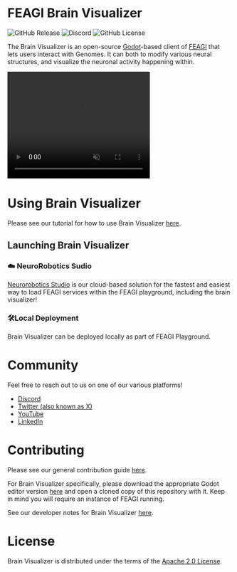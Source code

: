 # FEAGI Brain Visualizer

![GitHub Release](https://img.shields.io/github/v/release/feagi/brain-visualizer) ![Discord](https://img.shields.io/discord/1242546683791933480) ![GitHub License](https://img.shields.io/github/license/feagi/brain-visualizer)


The Brain Visualizer is an open-source [Godot](https://github.com/godotengine/godot)-based client of [FEAGI](https://github.com/feagi/feagi) that lets users interact with Genomes. It can both to modify various neural structures, and visualize the neuronal activity happening within.

<video autoplay muted src="https://github.com/user-attachments/assets/5578d618-5fee-40f5-8413-c29d2e91c951" width="320" height="240"></video>


# Using Brain Visualizer
Please see our tutorial for how to use Brain Visualizer [here](https://youtu.be/hH1KYexMQsA).

## Launching Brain Visualizer
###  ☁️ NeuroRobotics Sudio

[Neurorobotics Studio](https://www.neuraville.com/neurorobotics-studio) is our cloud-based solution for the fastest and easiest way to load FEAGI services within the FEAGI playground, including the brain visualizer!

### 🛠️Local Deployment
Brain Visualizer can be deployed locally as part of FEAGI Playground.

# Community
Feel free to reach out to us on one of our various platforms!
- [Discord](https://discord.gg/PTVC8fyGN8)
- [Twitter (also known as X)](https://x.com/neuraville)
- [YouTube](https://www.youtube.com/@Neuraville)
- [LinkedIn](https://www.linkedin.com/company/neuraville/)

# Contributing
Please see our general contribution guide [here](https://github.com/feagi/feagi/blob/staging/CONTRIBUTING.md).

For Brain Visualizer specifically, please download the appropriate Godot editor version [here](https://godotengine.org/download/archive/4.2.2-stable) and open a cloned copy of this repository with it. Keep in mind you will require an instance of FEAGI running.

See our developer notes for Brain Visualizer [here](https://github.com/feagi/brain-visualizer/blob/staging/docs/Architecture.md).

# License
Brain Visualizer is distributed under the terms of the [Apache 2.0 License](https://www.apache.org/licenses/LICENSE-2.0.txt).
